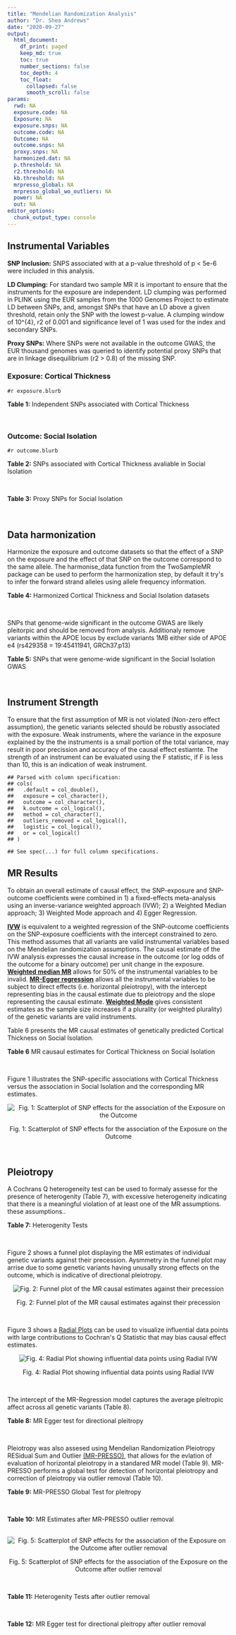 ```yaml
---
title: "Mendelian Randomization Analysis"
author: "Dr. Shea Andrews"
date: "2020-09-27"
output:
  html_document:
    df_print: paged
    keep_md: true
    toc: true
    number_sections: false
    toc_depth: 4
    toc_float:
      collapsed: false
      smooth_scroll: false
params:
  rwd: NA
  exposure.code: NA
  Exposure: NA
  exposure.snps: NA
  outcome.code: NA
  Outcome: NA
  outcome.snps: NA
  proxy.snps: NA
  harmonized.dat: NA
  p.threshold: NA
  r2.threshold: NA
  kb.threshold: NA
  mrpresso_global: NA
  mrpresso_global_wo_outliers: NA
  power: NA
  out: NA
editor_options:
  chunk_output_type: console
---
```







## Instrumental Variables
**SNP Inclusion:** SNPS associated with at a p-value threshold of p < 5e-6 were included in this analysis.
<br>

**LD Clumping:** For standard two sample MR it is important to ensure that the instruments for the exposure are independent. LD clumping was performed in PLINK using the EUR samples from the 1000 Genomes Project to estimate LD between SNPs, and, amongst SNPs that have an LD above a given threshold, retain only the SNP with the lowest p-value. A clumping window of 10^{4}, r2 of 0.001 and significance level of 1 was used for the index and secondary SNPs.
<br>

**Proxy SNPs:** Where SNPs were not available in the outcome GWAS, the EUR thousand genomes was queried to identify potential proxy SNPs that are in linkage disequilibrium (r2 > 0.8) of the missing SNP.
<br>

### Exposure: Cortical Thickness
`#r exposure.blurb`
<br>

**Table 1:** Independent SNPs associated with Cortical Thickness
<div data-pagedtable="false">
  <script data-pagedtable-source type="application/json">
{"columns":[{"label":["SNP"],"name":[1],"type":["chr"],"align":["left"]},{"label":["CHROM"],"name":[2],"type":["dbl"],"align":["right"]},{"label":["POS"],"name":[3],"type":["dbl"],"align":["right"]},{"label":["REF"],"name":[4],"type":["chr"],"align":["left"]},{"label":["ALT"],"name":[5],"type":["chr"],"align":["left"]},{"label":["AF"],"name":[6],"type":["dbl"],"align":["right"]},{"label":["BETA"],"name":[7],"type":["dbl"],"align":["right"]},{"label":["SE"],"name":[8],"type":["dbl"],"align":["right"]},{"label":["Z"],"name":[9],"type":["dbl"],"align":["right"]},{"label":["P"],"name":[10],"type":["dbl"],"align":["right"]},{"label":["N"],"name":[11],"type":["dbl"],"align":["right"]},{"label":["TRAIT"],"name":[12],"type":["chr"],"align":["left"]}],"data":[{"1":"rs1180331","2":"1","3":"40012184","4":"G","5":"A","6":"0.4610","7":"0.0039","8":"0.0008","9":"4.875000","10":"5.299e-07","11":"32872","12":"Cortical_Thickness"},{"1":"rs556204","2":"1","3":"57595583","4":"G","5":"C","6":"0.1594","7":"-0.0050","8":"0.0010","9":"-5.000000","10":"1.417e-06","11":"32441","12":"Cortical_Thickness"},{"1":"rs2002058","2":"1","3":"58561329","4":"C","5":"T","6":"0.1892","7":"0.0046","8":"0.0010","9":"4.600000","10":"1.289e-06","11":"33089","12":"Cortical_Thickness"},{"1":"rs7549825","2":"1","3":"98554409","4":"A","5":"G","6":"0.3084","7":"0.0040","8":"0.0008","9":"5.000000","10":"2.503e-06","11":"32872","12":"Cortical_Thickness"},{"1":"rs7531555","2":"1","3":"196929310","4":"C","5":"T","6":"0.2386","7":"0.0047","8":"0.0009","9":"5.222222","10":"7.662e-08","11":"32639","12":"Cortical_Thickness"},{"1":"rs6738528","2":"2","3":"27149258","4":"T","5":"A","6":"0.3984","7":"0.0045","8":"0.0008","9":"5.625000","10":"7.324e-09","11":"32872","12":"Cortical_Thickness"},{"1":"rs3770776","2":"2","3":"37150793","4":"A","5":"G","6":"0.4299","7":"0.0039","8":"0.0008","9":"4.875000","10":"3.170e-07","11":"32872","12":"Cortical_Thickness"},{"1":"rs11692435","2":"2","3":"98275354","4":"G","5":"A","6":"0.0910","7":"-0.0091","8":"0.0015","9":"-6.066667","10":"3.179e-10","11":"29128","12":"Cortical_Thickness"},{"1":"rs533577","2":"3","3":"39489651","4":"C","5":"T","6":"0.4935","7":"-0.0050","8":"0.0008","9":"-6.250000","10":"8.426e-11","11":"32872","12":"Cortical_Thickness"},{"1":"rs11708974","2":"3","3":"64395184","4":"C","5":"T","6":"0.4778","7":"0.0035","8":"0.0008","9":"4.375000","10":"4.070e-06","11":"32872","12":"Cortical_Thickness"},{"1":"rs2636563","2":"3","3":"183939044","4":"G","5":"C","6":"0.2416","7":"0.0044","8":"0.0009","9":"4.888889","10":"2.299e-06","11":"31046","12":"Cortical_Thickness"},{"1":"rs10016059","2":"4","3":"2405007","4":"T","5":"C","6":"0.3379","7":"0.0038","8":"0.0008","9":"4.750000","10":"4.994e-06","11":"32441","12":"Cortical_Thickness"},{"1":"rs7657284","2":"4","3":"39688694","4":"A","5":"C","6":"0.2465","7":"0.0044","8":"0.0009","9":"4.888890","10":"2.680e-07","11":"32872","12":"Cortical_Thickness"},{"1":"rs7683042","2":"4","3":"46999235","4":"A","5":"G","6":"0.4028","7":"-0.0036","8":"0.0008","9":"-4.500000","10":"3.852e-06","11":"32872","12":"Cortical_Thickness"},{"1":"rs13107325","2":"4","3":"103188709","4":"C","5":"T","6":"0.0707","7":"-0.0076","8":"0.0015","9":"-5.066667","10":"5.054e-07","11":"32872","12":"Cortical_Thickness"},{"1":"rs35021943","2":"4","3":"121643239","4":"A","5":"C","6":"0.2422","7":"0.0051","8":"0.0009","9":"5.666670","10":"2.979e-09","11":"32872","12":"Cortical_Thickness"},{"1":"rs40565","2":"5","3":"55828636","4":"C","5":"T","6":"0.8108","7":"0.0048","8":"0.0010","9":"4.800000","10":"5.911e-07","11":"32249","12":"Cortical_Thickness"},{"1":"rs2744449","2":"6","3":"52951185","4":"G","5":"C","6":"0.9107","7":"0.0059","8":"0.0013","9":"4.538462","10":"4.452e-06","11":"33281","12":"Cortical_Thickness"},{"1":"rs194833","2":"7","3":"103761274","4":"G","5":"T","6":"0.4771","7":"-0.0035","8":"0.0008","9":"-4.375000","10":"3.614e-06","11":"32486","12":"Cortical_Thickness"},{"1":"rs6961970","2":"7","3":"113901132","4":"C","5":"A","6":"0.2334","7":"0.0041","8":"0.0009","9":"4.555556","10":"2.411e-06","11":"32872","12":"Cortical_Thickness"},{"1":"rs724265","2":"8","3":"8219182","4":"G","5":"A","6":"0.6272","7":"0.0041","8":"0.0008","9":"5.125000","10":"1.012e-07","11":"32872","12":"Cortical_Thickness"},{"1":"rs3200031","2":"8","3":"26227484","4":"C","5":"T","6":"0.0773","7":"0.0071","8":"0.0014","9":"5.071429","10":"5.526e-07","11":"32872","12":"Cortical_Thickness"},{"1":"rs7824177","2":"8","3":"110585288","4":"A","5":"G","6":"0.1616","7":"-0.0059","8":"0.0010","9":"-5.900000","10":"8.922e-09","11":"32872","12":"Cortical_Thickness"},{"1":"rs12543282","2":"8","3":"144627241","4":"C","5":"T","6":"0.2395","7":"0.0043","8":"0.0009","9":"4.777778","10":"4.087e-06","11":"32764","12":"Cortical_Thickness"},{"1":"rs35025323","2":"10","3":"97089991","4":"T","5":"C","6":"0.1210","7":"-0.0054","8":"0.0011","9":"-4.909090","10":"1.762e-06","11":"32872","12":"Cortical_Thickness"},{"1":"rs4296031","2":"11","3":"42540012","4":"G","5":"A","6":"0.8037","7":"-0.0044","8":"0.0010","9":"-4.400000","10":"3.779e-06","11":"32486","12":"Cortical_Thickness"},{"1":"rs7957460","2":"12","3":"32945835","4":"G","5":"A","6":"0.6732","7":"-0.0037","8":"0.0008","9":"-4.625000","10":"2.960e-06","11":"32512","12":"Cortical_Thickness"},{"1":"rs12815451","2":"12","3":"51738706","4":"T","5":"C","6":"0.1519","7":"0.0070","8":"0.0015","9":"4.666670","10":"3.201e-06","11":"20004","12":"Cortical_Thickness"},{"1":"rs1558801","2":"12","3":"109036359","4":"A","5":"C","6":"0.3852","7":"-0.0041","8":"0.0009","9":"-4.555560","10":"2.204e-06","11":"30860","12":"Cortical_Thickness"},{"1":"rs4772440","2":"13","3":"102712476","4":"C","5":"T","6":"0.4224","7":"-0.0036","8":"0.0008","9":"-4.500000","10":"3.102e-06","11":"32872","12":"Cortical_Thickness"},{"1":"rs1742401","2":"16","3":"1971601","4":"G","5":"A","6":"0.3809","7":"-0.0038","8":"0.0008","9":"-4.750000","10":"7.050e-07","11":"32764","12":"Cortical_Thickness"},{"1":"rs734957","2":"17","3":"2612584","4":"G","5":"A","6":"0.2235","7":"0.0066","8":"0.0012","9":"5.500000","10":"6.126e-08","11":"22106","12":"Cortical_Thickness"},{"1":"rs11656696","2":"17","3":"10033679","4":"C","5":"A","6":"0.4288","7":"0.0040","8":"0.0008","9":"5.000000","10":"2.117e-07","11":"32512","12":"Cortical_Thickness"},{"1":"rs7215205","2":"17","3":"29818258","4":"T","5":"C","6":"0.6326","7":"-0.0036","8":"0.0008","9":"-4.500000","10":"3.115e-06","11":"32680","12":"Cortical_Thickness"},{"1":"rs2316766","2":"17","3":"43919068","4":"G","5":"T","6":"0.2098","7":"0.0069","8":"0.0011","9":"6.272727","10":"2.903e-10","11":"26063","12":"Cortical_Thickness"},{"1":"rs117826338","2":"19","3":"5904353","4":"C","5":"T","6":"0.1353","7":"0.0062","8":"0.0012","9":"5.166667","10":"9.902e-08","11":"30012","12":"Cortical_Thickness"},{"1":"rs3816046","2":"19","3":"46118127","4":"C","5":"T","6":"0.3206","7":"-0.0041","8":"0.0008","9":"-5.125000","10":"8.464e-07","11":"30344","12":"Cortical_Thickness"},{"1":"rs5994871","2":"22","3":"22091244","4":"C","5":"T","6":"0.7171","7":"0.0042","8":"0.0009","9":"4.666667","10":"8.821e-07","11":"32872","12":"Cortical_Thickness"},{"1":"rs5756894","2":"22","3":"38450136","4":"C","5":"A","6":"0.6043","7":"0.0035","8":"0.0008","9":"4.375000","10":"4.741e-06","11":"32872","12":"Cortical_Thickness"}],"options":{"columns":{"min":{},"max":[10]},"rows":{"min":[10],"max":[10]},"pages":{}}}
  </script>
</div>
<br>

### Outcome: Social Isolation
`#r outcome.blurb`
<br>

**Table 2:** SNPs associated with Cortical Thickness avaliable in Social Isolation
<div data-pagedtable="false">
  <script data-pagedtable-source type="application/json">
{"columns":[{"label":["SNP"],"name":[1],"type":["chr"],"align":["left"]},{"label":["CHROM"],"name":[2],"type":["dbl"],"align":["right"]},{"label":["POS"],"name":[3],"type":["dbl"],"align":["right"]},{"label":["REF"],"name":[4],"type":["chr"],"align":["left"]},{"label":["ALT"],"name":[5],"type":["chr"],"align":["left"]},{"label":["AF"],"name":[6],"type":["dbl"],"align":["right"]},{"label":["BETA"],"name":[7],"type":["dbl"],"align":["right"]},{"label":["SE"],"name":[8],"type":["dbl"],"align":["right"]},{"label":["Z"],"name":[9],"type":["dbl"],"align":["right"]},{"label":["P"],"name":[10],"type":["dbl"],"align":["right"]},{"label":["N"],"name":[11],"type":["dbl"],"align":["right"]},{"label":["TRAIT"],"name":[12],"type":["chr"],"align":["left"]}],"data":[{"1":"rs1180331","2":"1","3":"40012184","4":"G","5":"A","6":"0.457851","7":"0.00630811","8":"0.00205579","9":"3.068460","10":"0.00215165","11":"452302","12":"Social_Isolation"},{"1":"rs556204","2":"1","3":"57595583","4":"G","5":"C","6":"0.158741","7":"-0.00033616","8":"0.00280279","9":"-0.119937","10":"0.90453269","11":"452302","12":"Social_Isolation"},{"1":"rs2002058","2":"1","3":"58561329","4":"C","5":"T","6":"0.194242","7":"0.00385139","8":"0.00258897","9":"1.487620","10":"0.13685186","11":"452302","12":"Social_Isolation"},{"1":"rs7549825","2":"1","3":"98554409","4":"A","5":"G","6":"0.303692","7":"0.00675299","8":"0.00222732","9":"3.031890","10":"0.00243029","11":"452302","12":"Social_Isolation"},{"1":"rs7531555","2":"1","3":"196929310","4":"C","5":"T","6":"0.229052","7":"-0.00316094","8":"0.00243737","9":"-1.296870","10":"0.19467738","11":"452302","12":"Social_Isolation"},{"1":"rs6738528","2":"2","3":"27149258","4":"T","5":"A","6":"0.388370","7":"-0.00088449","8":"0.00210152","9":"-0.420881","10":"0.67384176","11":"452302","12":"Social_Isolation"},{"1":"rs3770776","2":"2","3":"37150793","4":"A","5":"G","6":"0.419825","7":"0.00265205","8":"0.00207533","9":"1.277900","10":"0.20128646","11":"452302","12":"Social_Isolation"},{"1":"rs11692435","2":"2","3":"98275354","4":"G","5":"A","6":"0.083717","7":"0.00136172","8":"0.00369810","9":"0.368222","10":"0.71270799","11":"452302","12":"Social_Isolation"},{"1":"rs533577","2":"3","3":"39489651","4":"C","5":"T","6":"0.494260","7":"-0.00539806","8":"0.00204861","9":"-2.634990","10":"0.00841401","11":"452302","12":"Social_Isolation"},{"1":"rs11708974","2":"3","3":"64395184","4":"C","5":"T","6":"0.490324","7":"-0.00056151","8":"0.00204886","9":"-0.274062","10":"0.78403660","11":"452302","12":"Social_Isolation"},{"1":"rs2636563","2":"3","3":"183939044","4":"G","5":"C","6":"0.238702","7":"-0.00155328","8":"0.00240267","9":"-0.646480","10":"0.51796861","11":"452302","12":"Social_Isolation"},{"1":"rs10016059","2":"4","3":"2405007","4":"T","5":"C","6":"0.342482","7":"-0.00127743","8":"0.00215838","9":"-0.591849","10":"0.55395179","11":"452302","12":"Social_Isolation"},{"1":"rs7657284","2":"4","3":"39688694","4":"A","5":"C","6":"0.249909","7":"0.01036260","8":"0.00236566","9":"4.380420","10":"0.00001184","11":"452302","12":"Social_Isolation"},{"1":"rs7683042","2":"4","3":"46999235","4":"A","5":"G","6":"0.404880","7":"-0.00304990","8":"0.00208658","9":"-1.461680","10":"0.14382984","11":"452302","12":"Social_Isolation"},{"1":"rs13107325","2":"4","3":"103188709","4":"C","5":"T","6":"0.074422","7":"0.00832478","8":"0.00390250","9":"2.133190","10":"0.03290906","11":"452302","12":"Social_Isolation"},{"1":"rs35021943","2":"4","3":"121643239","4":"A","5":"C","6":"0.248628","7":"-0.00436570","8":"0.00236972","9":"-1.842280","10":"0.06543409","11":"452302","12":"Social_Isolation"},{"1":"rs40565","2":"5","3":"55828636","4":"C","5":"T","6":"0.821573","7":"0.00268483","8":"0.00267514","9":"1.003620","10":"0.31556061","11":"452302","12":"Social_Isolation"},{"1":"rs2744449","2":"6","3":"52951185","4":"G","5":"C","6":"0.902991","7":"-0.00329359","8":"0.00346060","9":"-0.951739","10":"0.34122934","11":"452302","12":"Social_Isolation"},{"1":"rs6961970","2":"7","3":"113901132","4":"C","5":"A","6":"0.247155","7":"0.00874936","8":"0.00237445","9":"3.684800","10":"0.00022889","11":"452302","12":"Social_Isolation"},{"1":"rs724265","2":"8","3":"8219182","4":"G","5":"A","6":"0.626373","7":"-0.00222894","8":"0.00211721","9":"-1.052770","10":"0.29244630","11":"452302","12":"Social_Isolation"},{"1":"rs3200031","2":"8","3":"26227484","4":"C","5":"T","6":"0.078477","7":"0.00567484","8":"0.00380869","9":"1.489970","10":"0.13623202","11":"452302","12":"Social_Isolation"},{"1":"rs7824177","2":"8","3":"110585288","4":"A","5":"G","6":"0.160511","7":"-0.00768218","8":"0.00279023","9":"-2.753240","10":"0.00590084","11":"452302","12":"Social_Isolation"},{"1":"rs12543282","2":"8","3":"144627241","4":"C","5":"T","6":"0.235324","7":"-0.00196761","8":"0.00241451","9":"-0.814912","10":"0.41512285","11":"452302","12":"Social_Isolation"},{"1":"rs35025323","2":"10","3":"97089991","4":"T","5":"C","6":"0.116053","7":"0.00381330","8":"0.00319786","9":"1.192450","10":"0.23308303","11":"452302","12":"Social_Isolation"},{"1":"rs7957460","2":"12","3":"32945835","4":"G","5":"A","6":"0.679658","7":"0.00077032","8":"0.00219507","9":"0.350931","10":"0.72564017","11":"452302","12":"Social_Isolation"},{"1":"rs1558801","2":"12","3":"109036359","4":"A","5":"C","6":"0.390822","7":"0.00257038","8":"0.00209913","9":"1.224500","10":"0.22076437","11":"452302","12":"Social_Isolation"},{"1":"rs4772440","2":"13","3":"102712476","4":"C","5":"T","6":"0.415187","7":"-0.00172480","8":"0.00207860","9":"-0.829793","10":"0.40665568","11":"452302","12":"Social_Isolation"},{"1":"rs1742401","2":"16","3":"1971601","4":"G","5":"A","6":"0.380187","7":"-0.00509631","8":"0.00210995","9":"-2.415370","10":"0.01571909","11":"452302","12":"Social_Isolation"},{"1":"rs734957","2":"17","3":"2612584","4":"G","5":"A","6":"0.219785","7":"0.00497224","8":"0.00247340","9":"2.010290","10":"0.04440102","11":"452302","12":"Social_Isolation"},{"1":"rs11656696","2":"17","3":"10033679","4":"C","5":"A","6":"0.431376","7":"0.00302018","8":"0.00206804","9":"1.460400","10":"0.14417926","11":"452302","12":"Social_Isolation"},{"1":"rs7215205","2":"17","3":"29818258","4":"T","5":"C","6":"0.632021","7":"-0.00126969","8":"0.00212385","9":"-0.597824","10":"0.54995731","11":"452302","12":"Social_Isolation"},{"1":"rs117826338","2":"19","3":"5904353","4":"C","5":"T","6":"0.136288","7":"0.00672111","8":"0.00298529","9":"2.251410","10":"0.02435970","11":"452302","12":"Social_Isolation"},{"1":"rs3816046","2":"19","3":"46118127","4":"C","5":"T","6":"0.327927","7":"-0.00126563","8":"0.00218174","9":"-0.580102","10":"0.56184600","11":"452302","12":"Social_Isolation"},{"1":"rs5994871","2":"22","3":"22091244","4":"C","5":"T","6":"0.718783","7":"-0.00159713","8":"0.00227814","9":"-0.701068","10":"0.48326070","11":"452302","12":"Social_Isolation"},{"1":"rs5756894","2":"22","3":"38450136","4":"C","5":"A","6":"0.604912","7":"-0.00157031","8":"0.00209511","9":"-0.749513","10":"0.45354817","11":"452302","12":"Social_Isolation"},{"1":"rs194833","2":"NA","3":"NA","4":"NA","5":"NA","6":"NA","7":"NA","8":"NA","9":"NA","10":"NA","11":"NA","12":"NA"},{"1":"rs4296031","2":"NA","3":"NA","4":"NA","5":"NA","6":"NA","7":"NA","8":"NA","9":"NA","10":"NA","11":"NA","12":"NA"},{"1":"rs12815451","2":"NA","3":"NA","4":"NA","5":"NA","6":"NA","7":"NA","8":"NA","9":"NA","10":"NA","11":"NA","12":"NA"},{"1":"rs2316766","2":"NA","3":"NA","4":"NA","5":"NA","6":"NA","7":"NA","8":"NA","9":"NA","10":"NA","11":"NA","12":"NA"}],"options":{"columns":{"min":{},"max":[10]},"rows":{"min":[10],"max":[10]},"pages":{}}}
  </script>
</div>
<br>

**Table 3:** Proxy SNPs for Social Isolation
<div data-pagedtable="false">
  <script data-pagedtable-source type="application/json">
{"columns":[{"label":["target_snp"],"name":[1],"type":["chr"],"align":["left"]},{"label":["proxy_snp"],"name":[2],"type":["chr"],"align":["left"]},{"label":["ld.r2"],"name":[3],"type":["dbl"],"align":["right"]},{"label":["Dprime"],"name":[4],"type":["dbl"],"align":["right"]},{"label":["PHASE"],"name":[5],"type":["chr"],"align":["left"]},{"label":["X12"],"name":[6],"type":["lgl"],"align":["right"]},{"label":["CHROM"],"name":[7],"type":["dbl"],"align":["right"]},{"label":["POS"],"name":[8],"type":["dbl"],"align":["right"]},{"label":["REF.proxy"],"name":[9],"type":["chr"],"align":["left"]},{"label":["ALT.proxy"],"name":[10],"type":["chr"],"align":["left"]},{"label":["AF"],"name":[11],"type":["dbl"],"align":["right"]},{"label":["BETA"],"name":[12],"type":["dbl"],"align":["right"]},{"label":["SE"],"name":[13],"type":["dbl"],"align":["right"]},{"label":["Z"],"name":[14],"type":["dbl"],"align":["right"]},{"label":["P"],"name":[15],"type":["dbl"],"align":["right"]},{"label":["N"],"name":[16],"type":["dbl"],"align":["right"]},{"label":["TRAIT"],"name":[17],"type":["chr"],"align":["left"]},{"label":["ref"],"name":[18],"type":["chr"],"align":["left"]},{"label":["ref.proxy"],"name":[19],"type":["chr"],"align":["left"]},{"label":["alt"],"name":[20],"type":["chr"],"align":["left"]},{"label":["alt.proxy"],"name":[21],"type":["chr"],"align":["left"]},{"label":["ALT"],"name":[22],"type":["chr"],"align":["left"]},{"label":["REF"],"name":[23],"type":["chr"],"align":["left"]},{"label":["proxy.outcome"],"name":[24],"type":["lgl"],"align":["right"]}],"data":[{"1":"rs194833","2":"rs194834","3":"0.996031","4":"1","5":"GG/TA","6":"NA","7":"7","8":"103762313","9":"G","10":"A","11":"0.462672","12":"-0.00127436","13":"0.00205421","14":"-0.620366","15":"0.5350167","16":"452302","17":"Social_Isolation","18":"G","19":"G","20":"T","21":"A","22":"T","23":"G","24":"TRUE"},{"1":"rs4296031","2":"rs1809327","3":"1.000000","4":"1","5":"GG/AA","6":"NA","7":"11","8":"42536345","9":"G","10":"A","11":"0.820464","12":"-0.00089469","13":"0.00266867","14":"-0.335257","15":"0.7374311","16":"452302","17":"Social_Isolation","18":"G","19":"G","20":"A","21":"A","22":"A","23":"G","24":"TRUE"},{"1":"rs12815451","2":"rs7315646","3":"0.863025","4":"1","5":"CA/TT","6":"NA","7":"12","8":"51741617","9":"T","10":"A","11":"0.135838","12":"0.00093249","13":"0.00298946","14":"0.311928","15":"0.7550956","16":"452302","17":"Social_Isolation","18":"C","19":"A","20":"T","21":"T","22":"C","23":"T","24":"TRUE"},{"1":"rs2316766","2":"rs2106785","3":"0.994535","4":"1","5":"TT/GC","6":"NA","7":"17","8":"43919105","9":"C","10":"T","11":"0.221676","12":"0.01051370","13":"0.00246582","14":"4.263770","15":"0.0000201","16":"452302","17":"Social_Isolation","18":"T","19":"T","20":"G","21":"C","22":"T","23":"G","24":"TRUE"}],"options":{"columns":{"min":{},"max":[10]},"rows":{"min":[10],"max":[10]},"pages":{}}}
  </script>
</div>
<br>

## Data harmonization
Harmonize the exposure and outcome datasets so that the effect of a SNP on the exposure and the effect of that SNP on the outcome correspond to the same allele. The harmonise_data function from the TwoSampleMR package can be used to perform the harmonization step, by default it try's to infer the forward strand alleles using allele frequency information.
<br>

**Table 4:** Harmonized Cortical Thickness and Social Isolation datasets
<div data-pagedtable="false">
  <script data-pagedtable-source type="application/json">
{"columns":[{"label":["SNP"],"name":[1],"type":["chr"],"align":["left"]},{"label":["effect_allele.exposure"],"name":[2],"type":["chr"],"align":["left"]},{"label":["other_allele.exposure"],"name":[3],"type":["chr"],"align":["left"]},{"label":["effect_allele.outcome"],"name":[4],"type":["chr"],"align":["left"]},{"label":["other_allele.outcome"],"name":[5],"type":["chr"],"align":["left"]},{"label":["beta.exposure"],"name":[6],"type":["dbl"],"align":["right"]},{"label":["beta.outcome"],"name":[7],"type":["dbl"],"align":["right"]},{"label":["eaf.exposure"],"name":[8],"type":["dbl"],"align":["right"]},{"label":["eaf.outcome"],"name":[9],"type":["dbl"],"align":["right"]},{"label":["remove"],"name":[10],"type":["lgl"],"align":["right"]},{"label":["palindromic"],"name":[11],"type":["lgl"],"align":["right"]},{"label":["ambiguous"],"name":[12],"type":["lgl"],"align":["right"]},{"label":["id.outcome"],"name":[13],"type":["chr"],"align":["left"]},{"label":["chr.outcome"],"name":[14],"type":["dbl"],"align":["right"]},{"label":["pos.outcome"],"name":[15],"type":["dbl"],"align":["right"]},{"label":["se.outcome"],"name":[16],"type":["dbl"],"align":["right"]},{"label":["z.outcome"],"name":[17],"type":["dbl"],"align":["right"]},{"label":["pval.outcome"],"name":[18],"type":["dbl"],"align":["right"]},{"label":["samplesize.outcome"],"name":[19],"type":["dbl"],"align":["right"]},{"label":["outcome"],"name":[20],"type":["chr"],"align":["left"]},{"label":["mr_keep.outcome"],"name":[21],"type":["lgl"],"align":["right"]},{"label":["pval_origin.outcome"],"name":[22],"type":["chr"],"align":["left"]},{"label":["chr.exposure"],"name":[23],"type":["dbl"],"align":["right"]},{"label":["pos.exposure"],"name":[24],"type":["dbl"],"align":["right"]},{"label":["se.exposure"],"name":[25],"type":["dbl"],"align":["right"]},{"label":["z.exposure"],"name":[26],"type":["dbl"],"align":["right"]},{"label":["pval.exposure"],"name":[27],"type":["dbl"],"align":["right"]},{"label":["samplesize.exposure"],"name":[28],"type":["dbl"],"align":["right"]},{"label":["exposure"],"name":[29],"type":["chr"],"align":["left"]},{"label":["mr_keep.exposure"],"name":[30],"type":["lgl"],"align":["right"]},{"label":["pval_origin.exposure"],"name":[31],"type":["chr"],"align":["left"]},{"label":["id.exposure"],"name":[32],"type":["chr"],"align":["left"]},{"label":["action"],"name":[33],"type":["dbl"],"align":["right"]},{"label":["mr_keep"],"name":[34],"type":["lgl"],"align":["right"]},{"label":["pt"],"name":[35],"type":["dbl"],"align":["right"]},{"label":["pleitropy_keep"],"name":[36],"type":["lgl"],"align":["right"]},{"label":["mrpresso_RSSobs"],"name":[37],"type":["dbl"],"align":["right"]},{"label":["mrpresso_pval"],"name":[38],"type":["chr"],"align":["left"]},{"label":["mrpresso_keep"],"name":[39],"type":["lgl"],"align":["right"]}],"data":[{"1":"rs10016059","2":"C","3":"T","4":"C","5":"T","6":"0.0038","7":"-0.00127743","8":"0.3379","9":"0.342482","10":"FALSE","11":"FALSE","12":"FALSE","13":"ATT6SS","14":"4","15":"2405007","16":"0.00215838","17":"-0.591849","18":"0.55395179","19":"452302","20":"Day2018sociso","21":"TRUE","22":"reported","23":"4","24":"2405007","25":"0.0008","26":"4.750000","27":"4.994e-06","28":"32441","29":"Grasby2020thickness","30":"TRUE","31":"reported","32":"zXCHxd","33":"2","34":"TRUE","35":"5e-06","36":"TRUE","37":"7.951382e-06","38":"1","39":"TRUE"},{"1":"rs11656696","2":"A","3":"C","4":"A","5":"C","6":"0.0040","7":"0.00302018","8":"0.4288","9":"0.431376","10":"FALSE","11":"FALSE","12":"FALSE","13":"ATT6SS","14":"17","15":"10033679","16":"0.00206804","17":"1.460400","18":"0.14417926","19":"452302","20":"Day2018sociso","21":"TRUE","22":"reported","23":"17","24":"10033679","25":"0.0008","26":"5.000000","27":"2.117e-07","28":"32512","29":"Grasby2020thickness","30":"TRUE","31":"reported","32":"zXCHxd","33":"2","34":"TRUE","35":"5e-06","36":"TRUE","37":"2.240517e-06","38":"1","39":"TRUE"},{"1":"rs11692435","2":"A","3":"G","4":"A","5":"G","6":"-0.0091","7":"0.00136172","8":"0.0910","9":"0.083717","10":"FALSE","11":"FALSE","12":"FALSE","13":"ATT6SS","14":"2","15":"98275354","16":"0.00369810","17":"0.368222","18":"0.71270799","19":"452302","20":"Day2018sociso","21":"TRUE","22":"reported","23":"2","24":"98275354","25":"0.0015","26":"-6.066667","27":"3.179e-10","28":"29128","29":"Grasby2020thickness","30":"TRUE","31":"reported","32":"zXCHxd","33":"2","34":"TRUE","35":"5e-06","36":"TRUE","37":"2.625219e-05","38":"1","39":"TRUE"},{"1":"rs11708974","2":"T","3":"C","4":"T","5":"C","6":"0.0035","7":"-0.00056151","8":"0.4778","9":"0.490324","10":"FALSE","11":"FALSE","12":"FALSE","13":"ATT6SS","14":"3","15":"64395184","16":"0.00204886","17":"-0.274062","18":"0.78403660","19":"452302","20":"Day2018sociso","21":"TRUE","22":"reported","23":"3","24":"64395184","25":"0.0008","26":"4.375000","27":"4.070e-06","28":"32872","29":"Grasby2020thickness","30":"TRUE","31":"reported","32":"zXCHxd","33":"2","34":"TRUE","35":"5e-06","36":"TRUE","37":"3.867030e-06","38":"1","39":"TRUE"},{"1":"rs117826338","2":"T","3":"C","4":"T","5":"C","6":"0.0062","7":"0.00672111","8":"0.1353","9":"0.136288","10":"FALSE","11":"FALSE","12":"FALSE","13":"ATT6SS","14":"19","15":"5904353","16":"0.00298529","17":"2.251410","18":"0.02435970","19":"452302","20":"Day2018sociso","21":"TRUE","22":"reported","23":"19","24":"5904353","25":"0.0012","26":"5.166667","27":"9.902e-08","28":"30012","29":"Grasby2020thickness","30":"TRUE","31":"reported","32":"zXCHxd","33":"2","34":"TRUE","35":"5e-06","36":"TRUE","37":"1.962986e-05","38":"1","39":"TRUE"},{"1":"rs1180331","2":"A","3":"G","4":"A","5":"G","6":"0.0039","7":"0.00630811","8":"0.4610","9":"0.457851","10":"FALSE","11":"FALSE","12":"FALSE","13":"ATT6SS","14":"1","15":"40012184","16":"0.00205579","17":"3.068460","18":"0.00215165","19":"452302","20":"Day2018sociso","21":"TRUE","22":"reported","23":"1","24":"40012184","25":"0.0008","26":"4.875000","27":"5.299e-07","28":"32872","29":"Grasby2020thickness","30":"TRUE","31":"reported","32":"zXCHxd","33":"2","34":"TRUE","35":"5e-06","36":"TRUE","37":"2.406321e-05","38":"0.7683","39":"TRUE"},{"1":"rs12543282","2":"T","3":"C","4":"T","5":"C","6":"0.0043","7":"-0.00196761","8":"0.2395","9":"0.235324","10":"FALSE","11":"FALSE","12":"FALSE","13":"ATT6SS","14":"8","15":"144627241","16":"0.00241451","17":"-0.814912","18":"0.41512285","19":"452302","20":"Day2018sociso","21":"TRUE","22":"reported","23":"8","24":"144627241","25":"0.0009","26":"4.777778","27":"4.087e-06","28":"32764","29":"Grasby2020thickness","30":"TRUE","31":"reported","32":"zXCHxd","33":"2","34":"TRUE","35":"5e-06","36":"TRUE","37":"1.388303e-05","38":"1","39":"TRUE"},{"1":"rs12815451","2":"C","3":"T","4":"C","5":"T","6":"0.0070","7":"0.00093249","8":"0.1519","9":"0.135838","10":"FALSE","11":"FALSE","12":"FALSE","13":"ATT6SS","14":"12","15":"51741617","16":"0.00298946","17":"0.311928","18":"0.75509560","19":"452302","20":"Day2018sociso","21":"TRUE","22":"reported","23":"12","24":"51738706","25":"0.0015","26":"4.666670","27":"3.201e-06","28":"20004","29":"Grasby2020thickness","30":"TRUE","31":"reported","32":"zXCHxd","33":"2","34":"TRUE","35":"5e-06","36":"TRUE","37":"3.493616e-06","38":"1","39":"TRUE"},{"1":"rs13107325","2":"T","3":"C","4":"T","5":"C","6":"-0.0076","7":"0.00832478","8":"0.0707","9":"0.074422","10":"FALSE","11":"FALSE","12":"FALSE","13":"ATT6SS","14":"4","15":"103188709","16":"0.00390250","17":"2.133190","18":"0.03290906","19":"452302","20":"Day2018sociso","21":"TRUE","22":"reported","23":"4","24":"103188709","25":"0.0015","26":"-5.066667","27":"5.054e-07","28":"32872","29":"Grasby2020thickness","30":"TRUE","31":"reported","32":"zXCHxd","33":"2","34":"TRUE","35":"5e-06","36":"TRUE","37":"1.343006e-04","38":"0.1638","39":"TRUE"},{"1":"rs1558801","2":"C","3":"A","4":"C","5":"A","6":"-0.0041","7":"0.00257038","8":"0.3852","9":"0.390822","10":"FALSE","11":"FALSE","12":"FALSE","13":"ATT6SS","14":"12","15":"109036359","16":"0.00209913","17":"1.224500","18":"0.22076437","19":"452302","20":"Day2018sociso","21":"TRUE","22":"reported","23":"12","24":"109036359","25":"0.0009","26":"-4.555560","27":"2.204e-06","28":"30860","29":"Grasby2020thickness","30":"TRUE","31":"reported","32":"zXCHxd","33":"2","34":"TRUE","35":"5e-06","36":"TRUE","37":"1.832934e-05","38":"1","39":"TRUE"},{"1":"rs1742401","2":"A","3":"G","4":"A","5":"G","6":"-0.0038","7":"-0.00509631","8":"0.3809","9":"0.380187","10":"FALSE","11":"FALSE","12":"FALSE","13":"ATT6SS","14":"16","15":"1971601","16":"0.00210995","17":"-2.415370","18":"0.01571909","19":"452302","20":"Day2018sociso","21":"TRUE","22":"reported","23":"16","24":"1971601","25":"0.0008","26":"-4.750000","27":"7.050e-07","28":"32764","29":"Grasby2020thickness","30":"TRUE","31":"reported","32":"zXCHxd","33":"2","34":"TRUE","35":"5e-06","36":"TRUE","37":"1.364749e-05","38":"1","39":"TRUE"},{"1":"rs194833","2":"T","3":"G","4":"T","5":"G","6":"-0.0035","7":"-0.00127436","8":"0.4771","9":"0.462672","10":"FALSE","11":"FALSE","12":"FALSE","13":"ATT6SS","14":"7","15":"103762313","16":"0.00205421","17":"-0.620366","18":"0.53501670","19":"452302","20":"Day2018sociso","21":"TRUE","22":"reported","23":"7","24":"103761274","25":"0.0008","26":"-4.375000","27":"3.614e-06","28":"32486","29":"Grasby2020thickness","30":"TRUE","31":"reported","32":"zXCHxd","33":"2","34":"TRUE","35":"5e-06","36":"TRUE","37":"8.758433e-09","38":"1","39":"TRUE"},{"1":"rs2002058","2":"T","3":"C","4":"T","5":"C","6":"0.0046","7":"0.00385139","8":"0.1892","9":"0.194242","10":"FALSE","11":"FALSE","12":"FALSE","13":"ATT6SS","14":"1","15":"58561329","16":"0.00258897","17":"1.487620","18":"0.13685186","19":"452302","20":"Day2018sociso","21":"TRUE","22":"reported","23":"1","24":"58561329","25":"0.0010","26":"4.600000","27":"1.289e-06","28":"33089","29":"Grasby2020thickness","30":"TRUE","31":"reported","32":"zXCHxd","33":"2","34":"TRUE","35":"5e-06","36":"TRUE","37":"4.413557e-06","38":"1","39":"TRUE"},{"1":"rs2316766","2":"T","3":"G","4":"T","5":"G","6":"0.0069","7":"0.01051370","8":"0.2098","9":"0.221676","10":"FALSE","11":"FALSE","12":"FALSE","13":"ATT6SS","14":"17","15":"43919105","16":"0.00246582","17":"4.263770","18":"0.00002010","19":"452302","20":"Day2018sociso","21":"TRUE","22":"reported","23":"17","24":"43919068","25":"0.0011","26":"6.272727","27":"2.903e-10","28":"26063","29":"Grasby2020thickness","30":"TRUE","31":"reported","32":"zXCHxd","33":"2","34":"TRUE","35":"5e-06","36":"TRUE","37":"6.820142e-05","38":"0.0351","39":"FALSE"},{"1":"rs2636563","2":"C","3":"G","4":"C","5":"G","6":"0.0044","7":"-0.00155328","8":"0.2416","9":"0.238702","10":"FALSE","11":"TRUE","12":"FALSE","13":"ATT6SS","14":"3","15":"183939044","16":"0.00240267","17":"-0.646480","18":"0.51796861","19":"452302","20":"Day2018sociso","21":"TRUE","22":"reported","23":"3","24":"183939044","25":"0.0009","26":"4.888889","27":"2.299e-06","28":"31046","29":"Grasby2020thickness","30":"TRUE","31":"reported","32":"zXCHxd","33":"2","34":"TRUE","35":"5e-06","36":"TRUE","37":"1.120023e-05","38":"1","39":"TRUE"},{"1":"rs2744449","2":"C","3":"G","4":"C","5":"G","6":"0.0059","7":"-0.00329359","8":"0.9107","9":"0.902991","10":"FALSE","11":"TRUE","12":"FALSE","13":"ATT6SS","14":"6","15":"52951185","16":"0.00346060","17":"-0.951739","18":"0.34122934","19":"452302","20":"Day2018sociso","21":"TRUE","22":"reported","23":"6","24":"52951185","25":"0.0013","26":"4.538462","27":"4.452e-06","28":"33281","29":"Grasby2020thickness","30":"TRUE","31":"reported","32":"zXCHxd","33":"2","34":"TRUE","35":"5e-06","36":"TRUE","37":"3.259068e-05","38":"1","39":"TRUE"},{"1":"rs3200031","2":"T","3":"C","4":"T","5":"C","6":"0.0071","7":"0.00567484","8":"0.0773","9":"0.078477","10":"FALSE","11":"FALSE","12":"FALSE","13":"ATT6SS","14":"8","15":"26227484","16":"0.00380869","17":"1.489970","18":"0.13623202","19":"452302","20":"Day2018sociso","21":"TRUE","22":"reported","23":"8","24":"26227484","25":"0.0014","26":"5.071429","27":"5.526e-07","28":"32872","29":"Grasby2020thickness","30":"TRUE","31":"reported","32":"zXCHxd","33":"2","34":"TRUE","35":"5e-06","36":"TRUE","37":"8.842118e-06","38":"1","39":"TRUE"},{"1":"rs35021943","2":"C","3":"A","4":"C","5":"A","6":"0.0051","7":"-0.00436570","8":"0.2422","9":"0.248628","10":"FALSE","11":"FALSE","12":"FALSE","13":"ATT6SS","14":"4","15":"121643239","16":"0.00236972","17":"-1.842280","18":"0.06543409","19":"452302","20":"Day2018sociso","21":"TRUE","22":"reported","23":"4","24":"121643239","25":"0.0009","26":"5.666670","27":"2.979e-09","28":"32872","29":"Grasby2020thickness","30":"TRUE","31":"reported","32":"zXCHxd","33":"2","34":"TRUE","35":"5e-06","36":"TRUE","37":"4.306161e-05","38":"0.2301","39":"TRUE"},{"1":"rs35025323","2":"C","3":"T","4":"C","5":"T","6":"-0.0054","7":"0.00381330","8":"0.1210","9":"0.116053","10":"FALSE","11":"FALSE","12":"FALSE","13":"ATT6SS","14":"10","15":"97089991","16":"0.00319786","17":"1.192450","18":"0.23308303","19":"452302","20":"Day2018sociso","21":"TRUE","22":"reported","23":"10","24":"97089991","25":"0.0011","26":"-4.909090","27":"1.762e-06","28":"32872","29":"Grasby2020thickness","30":"TRUE","31":"reported","32":"zXCHxd","33":"2","34":"TRUE","35":"5e-06","36":"TRUE","37":"3.645249e-05","38":"1","39":"TRUE"},{"1":"rs3770776","2":"G","3":"A","4":"G","5":"A","6":"0.0039","7":"0.00265205","8":"0.4299","9":"0.419825","10":"FALSE","11":"FALSE","12":"FALSE","13":"ATT6SS","14":"2","15":"37150793","16":"0.00207533","17":"1.277900","18":"0.20128646","19":"452302","20":"Day2018sociso","21":"TRUE","22":"reported","23":"2","24":"37150793","25":"0.0008","26":"4.875000","27":"3.170e-07","28":"32872","29":"Grasby2020thickness","30":"TRUE","31":"reported","32":"zXCHxd","33":"2","34":"TRUE","35":"5e-06","36":"TRUE","37":"1.339800e-06","38":"1","39":"TRUE"},{"1":"rs3816046","2":"T","3":"C","4":"T","5":"C","6":"-0.0041","7":"-0.00126563","8":"0.3206","9":"0.327927","10":"FALSE","11":"FALSE","12":"FALSE","13":"ATT6SS","14":"19","15":"46118127","16":"0.00218174","17":"-0.580102","18":"0.56184600","19":"452302","20":"Day2018sociso","21":"TRUE","22":"reported","23":"19","24":"46118127","25":"0.0008","26":"-5.125000","27":"8.464e-07","28":"30344","29":"Grasby2020thickness","30":"TRUE","31":"reported","32":"zXCHxd","33":"2","34":"TRUE","35":"5e-06","36":"TRUE","37":"1.175571e-07","38":"1","39":"TRUE"},{"1":"rs40565","2":"T","3":"C","4":"T","5":"C","6":"0.0048","7":"0.00268483","8":"0.8108","9":"0.821573","10":"FALSE","11":"FALSE","12":"FALSE","13":"ATT6SS","14":"5","15":"55828636","16":"0.00267514","17":"1.003620","18":"0.31556061","19":"452302","20":"Day2018sociso","21":"TRUE","22":"reported","23":"5","24":"55828636","25":"0.0010","26":"4.800000","27":"5.911e-07","28":"32249","29":"Grasby2020thickness","30":"TRUE","31":"reported","32":"zXCHxd","33":"2","34":"TRUE","35":"5e-06","36":"TRUE","37":"6.878950e-07","38":"1","39":"TRUE"},{"1":"rs4296031","2":"A","3":"G","4":"A","5":"G","6":"-0.0044","7":"-0.00089469","8":"0.8037","9":"0.820464","10":"FALSE","11":"FALSE","12":"FALSE","13":"ATT6SS","14":"11","15":"42536345","16":"0.00266867","17":"-0.335257","18":"0.73743106","19":"452302","20":"Day2018sociso","21":"TRUE","22":"reported","23":"11","24":"42540012","25":"0.0010","26":"-4.400000","27":"3.779e-06","28":"32486","29":"Grasby2020thickness","30":"TRUE","31":"reported","32":"zXCHxd","33":"2","34":"TRUE","35":"5e-06","36":"TRUE","37":"7.024618e-07","38":"1","39":"TRUE"},{"1":"rs4772440","2":"T","3":"C","4":"T","5":"C","6":"-0.0036","7":"-0.00172480","8":"0.4224","9":"0.415187","10":"FALSE","11":"FALSE","12":"FALSE","13":"ATT6SS","14":"13","15":"102712476","16":"0.00207860","17":"-0.829793","18":"0.40665568","19":"452302","20":"Day2018sociso","21":"TRUE","22":"reported","23":"13","24":"102712476","25":"0.0008","26":"-4.500000","27":"3.102e-06","28":"32872","29":"Grasby2020thickness","30":"TRUE","31":"reported","32":"zXCHxd","33":"2","34":"TRUE","35":"5e-06","36":"TRUE","37":"1.064648e-07","38":"1","39":"TRUE"},{"1":"rs533577","2":"T","3":"C","4":"T","5":"C","6":"-0.0050","7":"-0.00539806","8":"0.4935","9":"0.494260","10":"FALSE","11":"FALSE","12":"FALSE","13":"ATT6SS","14":"3","15":"39489651","16":"0.00204861","17":"-2.634990","18":"0.00841401","19":"452302","20":"Day2018sociso","21":"TRUE","22":"reported","23":"3","24":"39489651","25":"0.0008","26":"-6.250000","27":"8.426e-11","28":"32872","29":"Grasby2020thickness","30":"TRUE","31":"reported","32":"zXCHxd","33":"2","34":"TRUE","35":"5e-06","36":"TRUE","37":"1.289779e-05","38":"1","39":"TRUE"},{"1":"rs556204","2":"C","3":"G","4":"C","5":"G","6":"-0.0050","7":"-0.00033616","8":"0.1594","9":"0.158741","10":"FALSE","11":"TRUE","12":"FALSE","13":"ATT6SS","14":"1","15":"57595583","16":"0.00280279","17":"-0.119937","18":"0.90453269","19":"452302","20":"Day2018sociso","21":"TRUE","22":"reported","23":"1","24":"57595583","25":"0.0010","26":"-5.000000","27":"1.417e-06","28":"32441","29":"Grasby2020thickness","30":"TRUE","31":"reported","32":"zXCHxd","33":"2","34":"TRUE","35":"5e-06","36":"TRUE","37":"2.725805e-06","38":"1","39":"TRUE"},{"1":"rs5756894","2":"A","3":"C","4":"A","5":"C","6":"0.0035","7":"-0.00157031","8":"0.6043","9":"0.604912","10":"FALSE","11":"FALSE","12":"FALSE","13":"ATT6SS","14":"22","15":"38450136","16":"0.00209511","17":"-0.749513","18":"0.45354817","19":"452302","20":"Day2018sociso","21":"TRUE","22":"reported","23":"22","24":"38450136","25":"0.0008","26":"4.375000","27":"4.741e-06","28":"32872","29":"Grasby2020thickness","30":"TRUE","31":"reported","32":"zXCHxd","33":"2","34":"TRUE","35":"5e-06","36":"TRUE","37":"8.957923e-06","38":"1","39":"TRUE"},{"1":"rs5994871","2":"T","3":"C","4":"T","5":"C","6":"0.0042","7":"-0.00159713","8":"0.7171","9":"0.718783","10":"FALSE","11":"FALSE","12":"FALSE","13":"ATT6SS","14":"22","15":"22091244","16":"0.00227814","17":"-0.701068","18":"0.48326070","19":"452302","20":"Day2018sociso","21":"TRUE","22":"reported","23":"22","24":"22091244","25":"0.0009","26":"4.666667","27":"8.821e-07","28":"32872","29":"Grasby2020thickness","30":"TRUE","31":"reported","32":"zXCHxd","33":"2","34":"TRUE","35":"5e-06","36":"TRUE","37":"1.097401e-05","38":"1","39":"TRUE"},{"1":"rs6738528","2":"A","3":"T","4":"A","5":"T","6":"0.0045","7":"-0.00088449","8":"0.3984","9":"0.388370","10":"FALSE","11":"TRUE","12":"FALSE","13":"ATT6SS","14":"2","15":"27149258","16":"0.00210152","17":"-0.420881","18":"0.67384176","19":"452302","20":"Day2018sociso","21":"TRUE","22":"reported","23":"2","24":"27149258","25":"0.0008","26":"5.625000","27":"7.324e-09","28":"32872","29":"Grasby2020thickness","30":"TRUE","31":"reported","32":"zXCHxd","33":"2","34":"TRUE","35":"5e-06","36":"TRUE","37":"7.428570e-06","38":"1","39":"TRUE"},{"1":"rs6961970","2":"A","3":"C","4":"A","5":"C","6":"0.0041","7":"0.00874936","8":"0.2334","9":"0.247155","10":"FALSE","11":"FALSE","12":"FALSE","13":"ATT6SS","14":"7","15":"113901132","16":"0.00237445","17":"3.684800","18":"0.00022889","19":"452302","20":"Day2018sociso","21":"TRUE","22":"reported","23":"7","24":"113901132","25":"0.0009","26":"4.555556","27":"2.411e-06","28":"32872","29":"Grasby2020thickness","30":"TRUE","31":"reported","32":"zXCHxd","33":"2","34":"TRUE","35":"5e-06","36":"TRUE","37":"5.323715e-05","38":"0.0858","39":"TRUE"},{"1":"rs7215205","2":"C","3":"T","4":"C","5":"T","6":"-0.0036","7":"-0.00126969","8":"0.6326","9":"0.632021","10":"FALSE","11":"FALSE","12":"FALSE","13":"ATT6SS","14":"17","15":"29818258","16":"0.00212385","17":"-0.597824","18":"0.54995731","19":"452302","20":"Day2018sociso","21":"TRUE","22":"reported","23":"17","24":"29818258","25":"0.0008","26":"-4.500000","27":"3.115e-06","28":"32680","29":"Grasby2020thickness","30":"TRUE","31":"reported","32":"zXCHxd","33":"2","34":"TRUE","35":"5e-06","36":"TRUE","37":"1.908154e-08","38":"1","39":"TRUE"},{"1":"rs724265","2":"A","3":"G","4":"A","5":"G","6":"0.0041","7":"-0.00222894","8":"0.6272","9":"0.626373","10":"FALSE","11":"FALSE","12":"FALSE","13":"ATT6SS","14":"8","15":"8219182","16":"0.00211721","17":"-1.052770","18":"0.29244630","19":"452302","20":"Day2018sociso","21":"TRUE","22":"reported","23":"8","24":"8219182","25":"0.0008","26":"5.125000","27":"1.012e-07","28":"32872","29":"Grasby2020thickness","30":"TRUE","31":"reported","32":"zXCHxd","33":"2","34":"TRUE","35":"5e-06","36":"TRUE","37":"1.543713e-05","38":"1","39":"TRUE"},{"1":"rs734957","2":"A","3":"G","4":"A","5":"G","6":"0.0066","7":"0.00497224","8":"0.2235","9":"0.219785","10":"FALSE","11":"FALSE","12":"FALSE","13":"ATT6SS","14":"17","15":"2612584","16":"0.00247340","17":"2.010290","18":"0.04440102","19":"452302","20":"Day2018sociso","21":"TRUE","22":"reported","23":"17","24":"2612584","25":"0.0012","26":"5.500000","27":"6.126e-08","28":"22106","29":"Grasby2020thickness","30":"TRUE","31":"reported","32":"zXCHxd","33":"2","34":"TRUE","35":"5e-06","36":"TRUE","37":"6.338012e-06","38":"1","39":"TRUE"},{"1":"rs7531555","2":"T","3":"C","4":"T","5":"C","6":"0.0047","7":"-0.00316094","8":"0.2386","9":"0.229052","10":"FALSE","11":"FALSE","12":"FALSE","13":"ATT6SS","14":"1","15":"196929310","16":"0.00243737","17":"-1.296870","18":"0.19467738","19":"452302","20":"Day2018sociso","21":"TRUE","22":"reported","23":"1","24":"196929310","25":"0.0009","26":"5.222222","27":"7.662e-08","28":"32639","29":"Grasby2020thickness","30":"TRUE","31":"reported","32":"zXCHxd","33":"2","34":"TRUE","35":"5e-06","36":"TRUE","37":"2.626008e-05","38":"1","39":"TRUE"},{"1":"rs7549825","2":"G","3":"A","4":"G","5":"A","6":"0.0040","7":"0.00675299","8":"0.3084","9":"0.303692","10":"FALSE","11":"FALSE","12":"FALSE","13":"ATT6SS","14":"1","15":"98554409","16":"0.00222732","17":"3.031890","18":"0.00243029","19":"452302","20":"Day2018sociso","21":"TRUE","22":"reported","23":"1","24":"98554409","25":"0.0008","26":"5.000000","27":"2.503e-06","28":"32872","29":"Grasby2020thickness","30":"TRUE","31":"reported","32":"zXCHxd","33":"2","34":"TRUE","35":"5e-06","36":"TRUE","37":"2.817109e-05","38":"0.6747","39":"TRUE"},{"1":"rs7657284","2":"C","3":"A","4":"C","5":"A","6":"0.0044","7":"0.01036260","8":"0.2465","9":"0.249909","10":"FALSE","11":"FALSE","12":"FALSE","13":"ATT6SS","14":"4","15":"39688694","16":"0.00236566","17":"4.380420","18":"0.00001184","19":"452302","20":"Day2018sociso","21":"TRUE","22":"reported","23":"4","24":"39688694","25":"0.0009","26":"4.888890","27":"2.680e-07","28":"32872","29":"Grasby2020thickness","30":"TRUE","31":"reported","32":"zXCHxd","33":"2","34":"TRUE","35":"5e-06","36":"TRUE","37":"7.836836e-05","38":"<0.0039","39":"FALSE"},{"1":"rs7683042","2":"G","3":"A","4":"G","5":"A","6":"-0.0036","7":"-0.00304990","8":"0.4028","9":"0.404880","10":"FALSE","11":"FALSE","12":"FALSE","13":"ATT6SS","14":"4","15":"46999235","16":"0.00208658","17":"-1.461680","18":"0.14382984","19":"452302","20":"Day2018sociso","21":"TRUE","22":"reported","23":"4","24":"46999235","25":"0.0008","26":"-4.500000","27":"3.852e-06","28":"32872","29":"Grasby2020thickness","30":"TRUE","31":"reported","32":"zXCHxd","33":"2","34":"TRUE","35":"5e-06","36":"TRUE","37":"2.817691e-06","38":"1","39":"TRUE"},{"1":"rs7824177","2":"G","3":"A","4":"G","5":"A","6":"-0.0059","7":"-0.00768218","8":"0.1616","9":"0.160511","10":"FALSE","11":"FALSE","12":"FALSE","13":"ATT6SS","14":"8","15":"110585288","16":"0.00279023","17":"-2.753240","18":"0.00590084","19":"452302","20":"Day2018sociso","21":"TRUE","22":"reported","23":"8","24":"110585288","25":"0.0010","26":"-5.900000","27":"8.922e-09","28":"32872","29":"Grasby2020thickness","30":"TRUE","31":"reported","32":"zXCHxd","33":"2","34":"TRUE","35":"5e-06","36":"TRUE","37":"3.077224e-05","38":"1","39":"TRUE"},{"1":"rs7957460","2":"A","3":"G","4":"A","5":"G","6":"-0.0037","7":"0.00077032","8":"0.6732","9":"0.679658","10":"FALSE","11":"FALSE","12":"FALSE","13":"ATT6SS","14":"12","15":"32945835","16":"0.00219507","17":"0.350931","18":"0.72564017","19":"452302","20":"Day2018sociso","21":"TRUE","22":"reported","23":"12","24":"32945835","25":"0.0008","26":"-4.625000","27":"2.960e-06","28":"32512","29":"Grasby2020thickness","30":"TRUE","31":"reported","32":"zXCHxd","33":"2","34":"TRUE","35":"5e-06","36":"TRUE","37":"5.098260e-06","38":"1","39":"TRUE"}],"options":{"columns":{"min":{},"max":[10]},"rows":{"min":[10],"max":[10]},"pages":{}}}
  </script>
</div>
<br>

SNPs that genome-wide significant in the outcome GWAS are likely pleitorpic and should be removed from analysis. Additionaly remove variants within the APOE locus by exclude variants 1MB either side of APOE e4 (rs429358 = 19:45411941, GRCh37.p13)
<br>


**Table 5:** SNPs that were genome-wide significant in the Social Isolation GWAS
<div data-pagedtable="false">
  <script data-pagedtable-source type="application/json">
{"columns":[{"label":["SNP"],"name":[1],"type":["chr"],"align":["left"]},{"label":["chr.outcome"],"name":[2],"type":["dbl"],"align":["right"]},{"label":["pos.outcome"],"name":[3],"type":["dbl"],"align":["right"]},{"label":["pval.exposure"],"name":[4],"type":["dbl"],"align":["right"]},{"label":["pval.outcome"],"name":[5],"type":["dbl"],"align":["right"]}],"data":[],"options":{"columns":{"min":{},"max":[10]},"rows":{"min":[10],"max":[10]},"pages":{}}}
  </script>
</div>
<br>


## Instrument Strength
To ensure that the first assumption of MR is not violated (Non-zero effect assumption), the genetic variants selected should be robustly associated with the exposure. Weak instruments, where the variance in the exposure explained by the the instruments is a small portion of the total variance, may result in poor precission and accuracy of the causal effect estiamte. The strength of an instrument can be evaluated using the F statistic, if F is less than 10, this is an indication of weak instrument.


```
## Parsed with column specification:
## cols(
##   .default = col_double(),
##   exposure = col_character(),
##   outcome = col_character(),
##   k.outcome = col_logical(),
##   method = col_character(),
##   outliers_removed = col_logical(),
##   logistic = col_logical(),
##   or = col_logical()
## )
```

```
## See spec(...) for full column specifications.
```

<div data-pagedtable="false">
  <script data-pagedtable-source type="application/json">
{"columns":[{"label":["outliers_removed"],"name":[1],"type":["lgl"],"align":["right"]},{"label":["pve.exposure"],"name":[2],"type":["dbl"],"align":["right"]},{"label":["F"],"name":[3],"type":["dbl"],"align":["right"]},{"label":["Alpha"],"name":[4],"type":["dbl"],"align":["right"]},{"label":["NCP"],"name":[5],"type":["dbl"],"align":["right"]},{"label":["Power"],"name":[6],"type":["dbl"],"align":["right"]}],"data":[{"1":"FALSE","2":"0.02876273","3":"25.56644","4":"0.05","5":"21.50730","6":"0.9962928"},{"1":"TRUE","2":"0.02692028","3":"25.17593","4":"0.05","5":"10.13885","6":"0.8895603"}],"options":{"columns":{"min":{},"max":[10]},"rows":{"min":[10],"max":[10]},"pages":{}}}
  </script>
</div>

##  MR Results
To obtain an overall estimate of causal effect, the SNP-exposure and SNP-outcome coefficients were combined in 1) a fixed-effects meta-analysis using an inverse-variance weighted approach (IVW); 2) a Weighted Median approach; 3) Weighted Mode approach and 4) Egger Regression.


[**IVW**](https://doi.org/10.1002/gepi.21758) is equivalent to a weighted regression of the SNP-outcome coefficients on the SNP-exposure coefficients with the intercept constrained to zero. This method assumes that all variants are valid instrumental variables based on the Mendelian randomization assumptions. The causal estimate of the IVW analysis expresses the causal increase in the outcome (or log odds of the outcome for a binary outcome) per unit change in the exposure. [**Weighted median MR**](https://doi.org/10.1002/gepi.21965) allows for 50% of the instrumental variables to be invalid. [**MR-Egger regression**](https://doi.org/10.1093/ije/dyw220) allows all the instrumental variables to be subject to direct effects (i.e. horizontal pleiotropy), with the intercept representing bias in the causal estimate due to pleiotropy and the slope representing the causal estimate. [**Weighted Mode**](https://doi.org/10.1093/ije/dyx102) gives consistent estimates as the sample size increases if a plurality (or weighted plurality) of the genetic variants are valid instruments.
<br>



Table 6 presents the MR causal estimates of genetically predicted Cortical Thickness on Social Isolation.
<br>

**Table 6** MR causaul estimates for Cortical Thickness on Social Isolation
<div data-pagedtable="false">
  <script data-pagedtable-source type="application/json">
{"columns":[{"label":["id.exposure"],"name":[1],"type":["chr"],"align":["left"]},{"label":["id.outcome"],"name":[2],"type":["chr"],"align":["left"]},{"label":["outcome"],"name":[3],"type":["fctr"],"align":["left"]},{"label":["exposure"],"name":[4],"type":["fctr"],"align":["left"]},{"label":["method"],"name":[5],"type":["fctr"],"align":["left"]},{"label":["nsnp"],"name":[6],"type":["int"],"align":["right"]},{"label":["b"],"name":[7],"type":["dbl"],"align":["right"]},{"label":["se"],"name":[8],"type":["dbl"],"align":["right"]},{"label":["pval"],"name":[9],"type":["dbl"],"align":["right"]}],"data":[{"1":"zXCHxd","2":"ATT6SS","3":"Day2018sociso","4":"Grasby2020thickness","5":"Inverse variance weighted (fixed effects)","6":"39","7":"0.3903162","8":"0.08229054","9":"2.104227e-06"},{"1":"zXCHxd","2":"ATT6SS","3":"Day2018sociso","4":"Grasby2020thickness","5":"Weighted median","6":"39","7":"0.2355687","8":"0.14193258","9":"9.697026e-02"},{"1":"zXCHxd","2":"ATT6SS","3":"Day2018sociso","4":"Grasby2020thickness","5":"Weighted mode","6":"39","7":"-0.2452234","8":"0.37249161","9":"5.142935e-01"},{"1":"zXCHxd","2":"ATT6SS","3":"Day2018sociso","4":"Grasby2020thickness","5":"MR Egger","6":"39","7":"0.3945430","8":"0.60048832","9":"5.152236e-01"}],"options":{"columns":{"min":{},"max":[10]},"rows":{"min":[10],"max":[10]},"pages":{}}}
  </script>
</div>
<br>

Figure 1 illustrates the SNP-specific associations with Cortical Thickness versus the association in Social Isolation and the corresponding MR estimates.
<br>

<div class="figure" style="text-align: center">
<img src="/sc/arion/projects/LOAD/shea/Projects/MR_ADPhenome/results/MR_ADbidir/Grasby2020thickness/Day2018sociso/Grasby2020thickness_5e-6_Day2018sociso_MR_Analaysis_files/figure-html/scatter_plot-1.png" alt="Fig. 1: Scatterplot of SNP effects for the association of the Exposure on the Outcome"  />
<p class="caption">Fig. 1: Scatterplot of SNP effects for the association of the Exposure on the Outcome</p>
</div>
<br>


## Pleiotropy
A Cochrans Q heterogeneity test can be used to formaly assesse for the presence of heterogenity (Table 7), with excessive heterogeneity indicating that there is a meaningful violation of at least one of the MR assumptions.
these assumptions..
<br>

**Table 7:** Heterogenity Tests
<div data-pagedtable="false">
  <script data-pagedtable-source type="application/json">
{"columns":[{"label":["id.exposure"],"name":[1],"type":["chr"],"align":["left"]},{"label":["id.outcome"],"name":[2],"type":["chr"],"align":["left"]},{"label":["outcome"],"name":[3],"type":["fctr"],"align":["left"]},{"label":["exposure"],"name":[4],"type":["fctr"],"align":["left"]},{"label":["method"],"name":[5],"type":["fctr"],"align":["left"]},{"label":["Q"],"name":[6],"type":["dbl"],"align":["right"]},{"label":["Q_df"],"name":[7],"type":["dbl"],"align":["right"]},{"label":["Q_pval"],"name":[8],"type":["dbl"],"align":["right"]}],"data":[{"1":"zXCHxd","2":"ATT6SS","3":"Day2018sociso","4":"Grasby2020thickness","5":"MR Egger","6":"107.4158","7":"37","8":"8.726134e-09"},{"1":"zXCHxd","2":"ATT6SS","3":"Day2018sociso","4":"Grasby2020thickness","5":"Inverse variance weighted","6":"107.4159","7":"38","8":"1.516738e-08"}],"options":{"columns":{"min":{},"max":[10]},"rows":{"min":[10],"max":[10]},"pages":{}}}
  </script>
</div>
<br>

Figure 2 shows a funnel plot displaying the MR estimates of individual genetic variants against their precession. Aysmmetry in the funnel plot may arrise due to some genetic variants having unusally strong effects on the outcome, which is indicative of directional pleiotropy.
<br>

<div class="figure" style="text-align: center">
<img src="/sc/arion/projects/LOAD/shea/Projects/MR_ADPhenome/results/MR_ADbidir/Grasby2020thickness/Day2018sociso/Grasby2020thickness_5e-6_Day2018sociso_MR_Analaysis_files/figure-html/funnel_plot-1.png" alt="Fig. 2: Funnel plot of the MR causal estimates against their precession"  />
<p class="caption">Fig. 2: Funnel plot of the MR causal estimates against their precession</p>
</div>
<br>

Figure 3 shows a [Radial Plots](https://github.com/WSpiller/RadialMR) can be used to visualize influential data points with large contributions to Cochran's Q Statistic that may bias causal effect estimates.



<div class="figure" style="text-align: center">
<img src="/sc/arion/projects/LOAD/shea/Projects/MR_ADPhenome/results/MR_ADbidir/Grasby2020thickness/Day2018sociso/Grasby2020thickness_5e-6_Day2018sociso_MR_Analaysis_files/figure-html/Radial_Plot-1.png" alt="Fig. 4: Radial Plot showing influential data points using Radial IVW"  />
<p class="caption">Fig. 4: Radial Plot showing influential data points using Radial IVW</p>
</div>
<br>

The intercept of the MR-Regression model captures the average pleitropic affect across all genetic variants (Table 8).
<br>

**Table 8:** MR Egger test for directional pleitropy
<div data-pagedtable="false">
  <script data-pagedtable-source type="application/json">
{"columns":[{"label":["id.exposure"],"name":[1],"type":["chr"],"align":["left"]},{"label":["id.outcome"],"name":[2],"type":["chr"],"align":["left"]},{"label":["outcome"],"name":[3],"type":["fctr"],"align":["left"]},{"label":["exposure"],"name":[4],"type":["fctr"],"align":["left"]},{"label":["egger_intercept"],"name":[5],"type":["dbl"],"align":["right"]},{"label":["se"],"name":[6],"type":["dbl"],"align":["right"]},{"label":["pval"],"name":[7],"type":["dbl"],"align":["right"]}],"data":[{"1":"zXCHxd","2":"ATT6SS","3":"Day2018sociso","4":"Grasby2020thickness","5":"-2.006973e-05","6":"0.002772427","7":"0.994263"}],"options":{"columns":{"min":{},"max":[10]},"rows":{"min":[10],"max":[10]},"pages":{}}}
  </script>
</div>
<br>

Pleiotropy was also assesed using Mendelian Randomization Pleiotropy RESidual Sum and Outlier [(MR-PRESSO)](https://doi.org/10.1038/s41588-018-0099-7), that allows for the evlation of evaluation of horizontal pleiotropy in a standared MR model (Table 9). MR-PRESSO performs a global test for detection of horizontal pleiotropy and correction of pleiotropy via outlier removal (Table 10).
<br>

**Table 9:** MR-PRESSO Global Test for pleitropy
<div data-pagedtable="false">
  <script data-pagedtable-source type="application/json">
{"columns":[{"label":["id.exposure"],"name":[1],"type":["chr"],"align":["left"]},{"label":["id.outcome"],"name":[2],"type":["chr"],"align":["left"]},{"label":["outcome"],"name":[3],"type":["chr"],"align":["left"]},{"label":["exposure"],"name":[4],"type":["chr"],"align":["left"]},{"label":["pt"],"name":[5],"type":["dbl"],"align":["right"]},{"label":["outliers_removed"],"name":[6],"type":["lgl"],"align":["right"]},{"label":["n_outliers"],"name":[7],"type":["dbl"],"align":["right"]},{"label":["RSSobs"],"name":[8],"type":["dbl"],"align":["right"]},{"label":["pval"],"name":[9],"type":["chr"],"align":["left"]}],"data":[{"1":"zXCHxd","2":"ATT6SS","3":"Day2018sociso","4":"Grasby2020thickness","5":"5e-06","6":"FALSE","7":"2","8":"113.6647","9":"<1e-04"}],"options":{"columns":{"min":{},"max":[10]},"rows":{"min":[10],"max":[10]},"pages":{}}}
  </script>
</div>
<br>


**Table 10:** MR Estimates after MR-PRESSO outlier removal
<div data-pagedtable="false">
  <script data-pagedtable-source type="application/json">
{"columns":[{"label":["id.exposure"],"name":[1],"type":["chr"],"align":["left"]},{"label":["id.outcome"],"name":[2],"type":["chr"],"align":["left"]},{"label":["outcome"],"name":[3],"type":["fctr"],"align":["left"]},{"label":["exposure"],"name":[4],"type":["fctr"],"align":["left"]},{"label":["method"],"name":[5],"type":["fctr"],"align":["left"]},{"label":["nsnp"],"name":[6],"type":["int"],"align":["right"]},{"label":["b"],"name":[7],"type":["dbl"],"align":["right"]},{"label":["se"],"name":[8],"type":["dbl"],"align":["right"]},{"label":["pval"],"name":[9],"type":["dbl"],"align":["right"]}],"data":[{"1":"zXCHxd","2":"ATT6SS","3":"Day2018sociso","4":"Grasby2020thickness","5":"Inverse variance weighted (fixed effects)","6":"37","7":"0.27540481","8":"0.0856288","9":"0.001298713"},{"1":"zXCHxd","2":"ATT6SS","3":"Day2018sociso","4":"Grasby2020thickness","5":"Weighted median","6":"37","7":"0.15710182","8":"0.1427070","9":"0.270953204"},{"1":"zXCHxd","2":"ATT6SS","3":"Day2018sociso","4":"Grasby2020thickness","5":"Weighted mode","6":"37","7":"-0.27639307","8":"0.3670415","9":"0.456328628"},{"1":"zXCHxd","2":"ATT6SS","3":"Day2018sociso","4":"Grasby2020thickness","5":"MR Egger","6":"37","7":"-0.04699391","8":"0.5735581","9":"0.935165968"}],"options":{"columns":{"min":{},"max":[10]},"rows":{"min":[10],"max":[10]},"pages":{}}}
  </script>
</div>
<br>

<div class="figure" style="text-align: center">
<img src="/sc/arion/projects/LOAD/shea/Projects/MR_ADPhenome/results/MR_ADbidir/Grasby2020thickness/Day2018sociso/Grasby2020thickness_5e-6_Day2018sociso_MR_Analaysis_files/figure-html/scatter_plot_outlier-1.png" alt="Fig. 5: Scatterplot of SNP effects for the association of the Exposure on the Outcome after outlier removal"  />
<p class="caption">Fig. 5: Scatterplot of SNP effects for the association of the Exposure on the Outcome after outlier removal</p>
</div>
<br>

**Table 11:** Heterogenity Tests after outlier removal
<div data-pagedtable="false">
  <script data-pagedtable-source type="application/json">
{"columns":[{"label":["id.exposure"],"name":[1],"type":["chr"],"align":["left"]},{"label":["id.outcome"],"name":[2],"type":["chr"],"align":["left"]},{"label":["outcome"],"name":[3],"type":["fctr"],"align":["left"]},{"label":["exposure"],"name":[4],"type":["fctr"],"align":["left"]},{"label":["method"],"name":[5],"type":["fctr"],"align":["left"]},{"label":["Q"],"name":[6],"type":["dbl"],"align":["right"]},{"label":["Q_df"],"name":[7],"type":["dbl"],"align":["right"]},{"label":["Q_pval"],"name":[8],"type":["dbl"],"align":["right"]}],"data":[{"1":"zXCHxd","2":"ATT6SS","3":"Day2018sociso","4":"Grasby2020thickness","5":"MR Egger","6":"81.42587","7":"35","8":"1.450417e-05"},{"1":"zXCHxd","2":"ATT6SS","3":"Day2018sociso","4":"Grasby2020thickness","5":"Inverse variance weighted","6":"82.20113","7":"36","8":"1.800073e-05"}],"options":{"columns":{"min":{},"max":[10]},"rows":{"min":[10],"max":[10]},"pages":{}}}
  </script>
</div>
<br>

**Table 12:** MR Egger test for directional pleitropy after outlier removal
<div data-pagedtable="false">
  <script data-pagedtable-source type="application/json">
{"columns":[{"label":["id.exposure"],"name":[1],"type":["chr"],"align":["left"]},{"label":["id.outcome"],"name":[2],"type":["chr"],"align":["left"]},{"label":["outcome"],"name":[3],"type":["fctr"],"align":["left"]},{"label":["exposure"],"name":[4],"type":["fctr"],"align":["left"]},{"label":["egger_intercept"],"name":[5],"type":["dbl"],"align":["right"]},{"label":["se"],"name":[6],"type":["dbl"],"align":["right"]},{"label":["pval"],"name":[7],"type":["dbl"],"align":["right"]}],"data":[{"1":"zXCHxd","2":"ATT6SS","3":"Day2018sociso","4":"Grasby2020thickness","5":"0.00150686","6":"0.002610326","7":"0.5674528"}],"options":{"columns":{"min":{},"max":[10]},"rows":{"min":[10],"max":[10]},"pages":{}}}
  </script>
</div>
<br>
